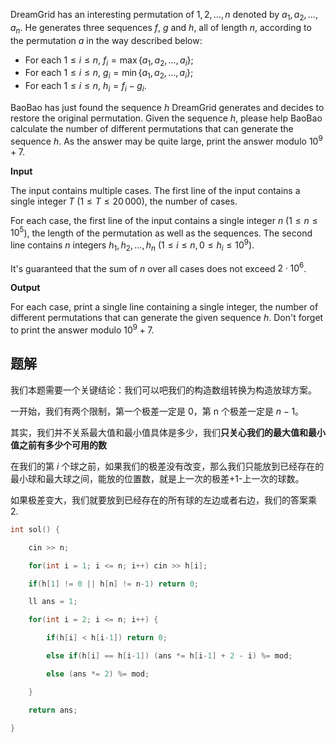 DreamGrid has an interesting permutation of $1, 2, \dots, n$ denoted by $a_1, a_2, \dots, a_n$. He generates three sequences $f$, $g$ and $h$, all of length $n$, according to the permutation $a$ in the way described below:

-   For each $1 \le i \le n$, $f_i = \max\{a_1, a_2, \dots, a_i \}$;
-   For each $1 \le i \le n$, $g_i = \min\{a_1, a_2, \dots, a_i \}$;
-   For each $1 \le i \le n$, $h_i = f_i - g_i$.

BaoBao has just found the sequence $h$ DreamGrid generates and decides to restore the original permutation. Given the sequence $h$, please help BaoBao calculate the number of different permutations that can generate the sequence $h$. As the answer may be quite large, print the answer modulo $10^9+7$.

**Input**

The input contains multiple cases. The first line of the input contains a single integer $T$ ($1\leq T\leq 20\,000$), the number of cases.

For each case, the first line of the input contains a single integer $n$ ($1 \le n \le 10^5$), the length of the permutation as well as the sequences. The second line contains $n$ integers $h_1, h_2, \dots, h_n$ ($1 \le i \le n, 0 \le h_i \le 10^9$).

It's guaranteed that the sum of $n$ over all cases does not exceed $2\cdot 10^6$.

**Output**

For each case, print a single line containing a single integer, the number of different permutations that can generate the given sequence $h$. Don't forget to print the answer modulo $10^9+7$.

## 题解
我们本题需要一个关键结论：我们可以吧我们的构造数组转换为构造放球方案。

一开始，我们有两个限制，第一个极差一定是 0，第 n 个极差一定是 $n-1$。

其实，我们并不关系最大值和最小值具体是多少，我们**只关心我们的最大值和最小值之前有多少个可用的数**

在我们的第 $i$ 个球之前，如果我们的极差没有改变，那么我们只能放到已经存在的最小球和最大球之间，能放的位置数，就是上一次的极差+1-上一次的球数。

如果极差变大，我们就要放到已经存在的所有球的左边或者右边，我们的答案乘 2.




```cpp
int sol() {

    cin >> n;

    for(int i = 1; i <= n; i++) cin >> h[i];

    if(h[1] != 0 || h[n] != n-1) return 0;

    ll ans = 1;

    for(int i = 2; i <= n; i++) {

        if(h[i] < h[i-1]) return 0;

        else if(h[i] == h[i-1]) (ans *= h[i-1] + 2 - i) %= mod;

        else (ans *= 2) %= mod;

    }

    return ans;

}
```